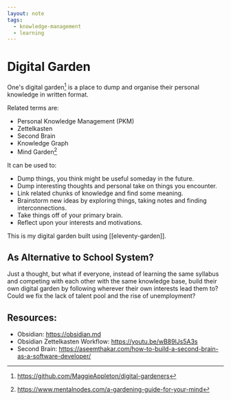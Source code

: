 ```yaml
---
layout: note
tags:
  - knowledge-management
  - learning
---
```


# Digital Garden

One's digital garden[^1] is a place to dump and organise their personal knowledge in written format.

Related terms are:

- Personal Knowledge Management (PKM)
- Zettelkasten
- Second Brain
- Knowledge Graph
- Mind Garden[^2]

It can be used to:

- Dump things, you think might be useful someday in the future.
- Dump interesting thoughts and personal take on things you encounter.
- Link related chunks of knowledge and find some meaning.
- Brainstorm new ideas by exploring things, taking notes and finding interconnections.
- Take things off of your primary brain.
- Reflect upon your interests and motivations.

This is my digital garden built using [[eleventy-garden]].

## As Alternative to School System?

Just a thought, but what if everyone, instead of learning the same syllabus and competing with each other
with the same knowledge base, build their own digital garden by following wherever their own interests
lead them to? Could we fix the lack of talent pool and the rise of unemployment?

## Resources:

- Obsidian: https://obsidian.md
- Obsidian Zettelkasten Workflow: https://youtu.be/wB89lJs5A3s
- Second Brain: https://aseemthakar.com/how-to-build-a-second-brain-as-a-software-developer/

[^1]: https://github.com/MaggieAppleton/digital-gardeners
[^2]: https://www.mentalnodes.com/a-gardening-guide-for-your-mind
